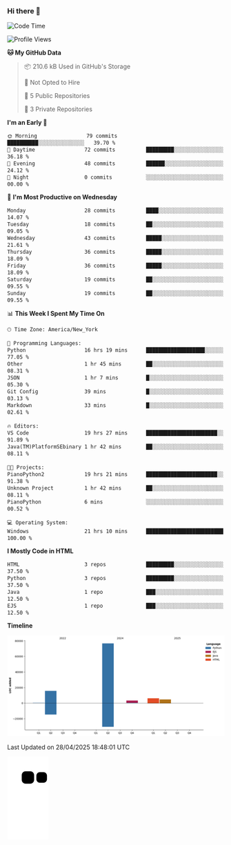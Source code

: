 ### Hi there 👋

<!--
**Iplay6432/Iplay6432** is a ✨ _special_ ✨ repository because its `README.md` (this file) appears on your GitHub profile.

Here are some ideas to get you started:

- 🔭 I’m currently working on ...
- 🌱 I’m currently learning ...
- 👯 I’m looking to collaborate on ...
- 🤔 I’m looking for help with ...
- 💬 Ask me about ...
- 📫 How to reach me: ...
- 😄 Pronouns: ...
- ⚡ Fun fact: ...
-->
<!--
- 🔭 I’m currently working on [A Login Python Scipt Thing](https://github.com/Iplay6432/Lugin-but-no-Pygame-)
- 🌱 I’m currently [learning C++](https://github.com/Iplay6432/LearningCpp)


<!--START_SECTION:waka-->
![Code Time](http://img.shields.io/badge/Code%20Time-195%20hrs%2054%20mins-blue)

![Profile Views](http://img.shields.io/badge/Profile%20Views-0-blue)

**🐱 My GitHub Data** 

> 📦 210.6 kB Used in GitHub's Storage 
 > 
> 🚫 Not Opted to Hire
 > 
> 📜 5 Public Repositories 
 > 
> 🔑 3 Private Repositories 
 > 
**I'm an Early 🐤** 

```text
🌞 Morning                79 commits          ██████████░░░░░░░░░░░░░░░   39.70 % 
🌆 Daytime                72 commits          █████████░░░░░░░░░░░░░░░░   36.18 % 
🌃 Evening                48 commits          ██████░░░░░░░░░░░░░░░░░░░   24.12 % 
🌙 Night                  0 commits           ░░░░░░░░░░░░░░░░░░░░░░░░░   00.00 % 
```
📅 **I'm Most Productive on Wednesday** 

```text
Monday                   28 commits          ████░░░░░░░░░░░░░░░░░░░░░   14.07 % 
Tuesday                  18 commits          ██░░░░░░░░░░░░░░░░░░░░░░░   09.05 % 
Wednesday                43 commits          █████░░░░░░░░░░░░░░░░░░░░   21.61 % 
Thursday                 36 commits          █████░░░░░░░░░░░░░░░░░░░░   18.09 % 
Friday                   36 commits          █████░░░░░░░░░░░░░░░░░░░░   18.09 % 
Saturday                 19 commits          ██░░░░░░░░░░░░░░░░░░░░░░░   09.55 % 
Sunday                   19 commits          ██░░░░░░░░░░░░░░░░░░░░░░░   09.55 % 
```


📊 **This Week I Spent My Time On** 

```text
🕑︎ Time Zone: America/New_York

💬 Programming Languages: 
Python                   16 hrs 19 mins      ███████████████████░░░░░░   77.05 % 
Other                    1 hr 45 mins        ██░░░░░░░░░░░░░░░░░░░░░░░   08.31 % 
JSON                     1 hr 7 mins         █░░░░░░░░░░░░░░░░░░░░░░░░   05.30 % 
Git Config               39 mins             █░░░░░░░░░░░░░░░░░░░░░░░░   03.13 % 
Markdown                 33 mins             █░░░░░░░░░░░░░░░░░░░░░░░░   02.61 % 

🔥 Editors: 
VS Code                  19 hrs 27 mins      ███████████████████████░░   91.89 % 
Java(TM)PlatformSEbinary 1 hr 42 mins        ██░░░░░░░░░░░░░░░░░░░░░░░   08.11 % 

🐱‍💻 Projects: 
PianoPython2             19 hrs 21 mins      ███████████████████████░░   91.38 % 
Unknown Project          1 hr 42 mins        ██░░░░░░░░░░░░░░░░░░░░░░░   08.11 % 
PianoPython              6 mins              ░░░░░░░░░░░░░░░░░░░░░░░░░   00.52 % 

💻 Operating System: 
Windows                  21 hrs 10 mins      █████████████████████████   100.00 % 
```

**I Mostly Code in HTML** 

```text
HTML                     3 repos             █████████░░░░░░░░░░░░░░░░   37.50 % 
Python                   3 repos             █████████░░░░░░░░░░░░░░░░   37.50 % 
Java                     1 repo              ███░░░░░░░░░░░░░░░░░░░░░░   12.50 % 
EJS                      1 repo              ███░░░░░░░░░░░░░░░░░░░░░░   12.50 % 
```



**Timeline**

![Lines of Code chart](https://raw.githubusercontent.com/Iplay6432/Iplay6432/main/assets/bar_graph.png)


 Last Updated on 28/04/2025 18:48:01 UTC
<!--END_SECTION:waka-->

![snake](https://raw.githubusercontent.com/Iplay6432/Iplay6432/output/github-contribution-grid-snake.svg)
